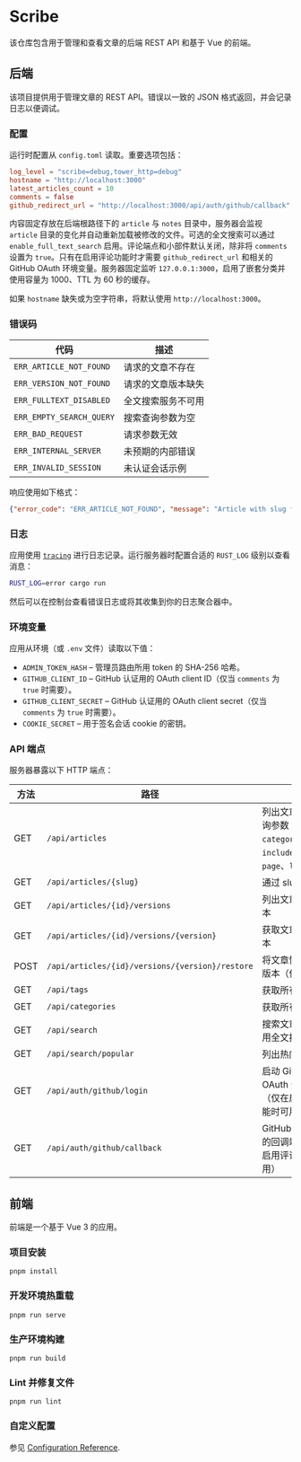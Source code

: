 # Scribe

该仓库包含用于管理和查看文章的后端 REST API 和基于 Vue 的前端。

## 后端

该项目提供用于管理文章的 REST API。错误以一致的 JSON 格式返回，并会记录日志以便调试。

### 配置

运行时配置从 `config.toml` 读取。重要选项包括：

```toml
log_level = "scribe=debug,tower_http=debug"
hostname = "http://localhost:3000"
latest_articles_count = 10
comments = false
github_redirect_url = "http://localhost:3000/api/auth/github/callback"
```

内容固定存放在后端根路径下的 `article` 与 `notes` 目录中，服务器会监视 `article` 目录的变化并自动重新加载被修改的文件。可选的全文搜索可以通过 `enable_full_text_search` 启用。评论端点和小部件默认关闭，除非将 `comments` 设置为 `true`。只有在启用评论功能时才需要 `github_redirect_url` 和相关的 GitHub OAuth 环境变量。服务器固定监听 `127.0.0.1:3000`，启用了嵌套分类并使用容量为 1000、TTL 为 60 秒的缓存。

如果 `hostname` 缺失或为空字符串，将默认使用 `http://localhost:3000`。

### 错误码

| 代码 | 描述 |
| --- | --- |
| `ERR_ARTICLE_NOT_FOUND` | 请求的文章不存在 |
| `ERR_VERSION_NOT_FOUND` | 请求的文章版本缺失 |
| `ERR_FULLTEXT_DISABLED` | 全文搜索服务不可用 |
| `ERR_EMPTY_SEARCH_QUERY` | 搜索查询参数为空 |
| `ERR_BAD_REQUEST` | 请求参数无效 |
| `ERR_INTERNAL_SERVER` | 未预期的内部错误 |
| `ERR_INVALID_SESSION` | 未认证会话示例 |

响应使用如下格式：

```json
{"error_code": "ERR_ARTICLE_NOT_FOUND", "message": "Article with slug foo not found"}
```

### 日志

应用使用 [`tracing`](https://crates.io/crates/tracing) 进行日志记录。运行服务器时配置合适的 `RUST_LOG` 级别以查看消息：

```bash
RUST_LOG=error cargo run
```

然后可以在控制台查看错误日志或将其收集到你的日志聚合器中。

### 环境变量

应用从环境（或 `.env` 文件）读取以下值：

- `ADMIN_TOKEN_HASH` – 管理员路由所用 token 的 SHA-256 哈希。
- `GITHUB_CLIENT_ID` – GitHub 认证用的 OAuth client ID（仅当 `comments` 为 `true` 时需要）。
- `GITHUB_CLIENT_SECRET` – GitHub 认证用的 OAuth client secret（仅当 `comments` 为 `true` 时需要）。
- `COOKIE_SECRET` – 用于签名会话 cookie 的密钥。

### API 端点

服务器暴露以下 HTTP 端点：

| 方法 | 路径 | 描述 |
| ---- | ---- | ---- |
| GET | `/api/articles` | 列出文章，可选查询参数：`tag`、`category`、`q`、`include_content`、`page`、`limit` |
| GET | `/api/articles/{slug}` | 通过 slug 获取文章 |
| GET | `/api/articles/{id}/versions` | 列出文章保存的版本 |
| GET | `/api/articles/{id}/versions/{version}` | 获取文章的指定版本 |
| POST | `/api/articles/{id}/versions/{version}/restore` | 将文章恢复到指定版本（仅管理员） |
| GET | `/api/tags` | 获取所有标签 |
| GET | `/api/categories` | 获取所有分类 |
| GET | `/api/search` | 搜索文章（需要启用全文搜索） |
| GET | `/api/search/popular` | 列出热门搜索 |
| GET | `/api/auth/github/login` | 启动 GitHub OAuth 登录流程（仅在启用评论功能时可用） |
| GET | `/api/auth/github/callback` | GitHub 登录完成后的回调端点（仅在启用评论功能时可用） |

## 前端

前端是一个基于 Vue 3 的应用。

### 项目安装

```
pnpm install
```

### 开发环境热重载

```
pnpm run serve
```

### 生产环境构建

```
pnpm run build
```

### Lint 并修复文件

```
pnpm run lint
```

### 自定义配置

参见 [Configuration Reference](https://cli.vuejs.org/config/).


